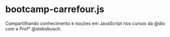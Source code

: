 # bootcamp-carrefour.js
Compartilhando conhecimento e noções em JavaScript nos cursos da @dio com a Prof° @stebsbusch.
